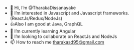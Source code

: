 - 👋 Hi, I’m @TharakaDissanayake
- 👀 I’m interested in Javascript and Javascript frameworks.(ReactJs/Redux/NodeJs) 
- 👍Also I am good at Java, GraphQL
- 🌱 I’m currently learning Angular 
- 💞️ I’m looking to collaborate on ReactJs and NodeJs
- 📫 How to reach me  tharakasd95@gmail.com 

<!---
TharakaDissanayake/TharakaDissanayake is a ✨ special ✨ repository because its `README.md` (this file) appears on your GitHub profile.
You can click the Preview link to take a look at your changes.
--->
